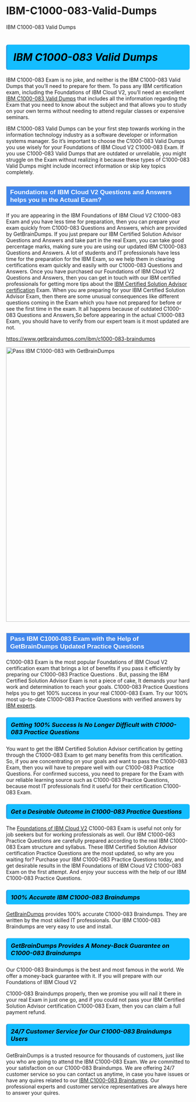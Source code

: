 # IBM-C1000-083-Valid-Dumps
IBM C1000-083 Valid Dumps
<h1><strong><span style="display: block; color: #000000; background: #14BDFF; border: 0.5px solid #AED6F1; border-left: 3px solid #3498DB; padding: .6em; border-radius: 6px;">                     <em>IBM C1000-083 <span class="exam_variation">Valid Dumps</span> </em>                </span></strong>            </h1>                        <p>IBM C1000-083 Exam is no joke, and neither is the IBM C1000-083 <span class="exam_variation">Valid Dumps</span> that you’ll need to prepare for them. To pass any IBM certification exam,             including the Foundations of IBM Cloud V2, you’ll need an excellent <a href="https://www.getbraindumps.com/ibm/c1000-083-braindumps">IBM C1000-083 <span class="exam_variation">Valid Dumps</span></a> that includes             all the information regarding the Exam that you need to know about the subject and that allows you to study on your own terms             without needing to attend regular classes or expensive seminars.</p>                        <p>IBM C1000-083 <span class="exam_variation">Valid Dumps</span> can be your first step towards working in the information technology industry as a software developer or             information systems manager. So it’s important to choose the C1000-083 <span class="exam_variation">Valid Dumps</span> you use wisely for your             Foundations of IBM Cloud V2 C1000-083 Exam. If you use C1000-083 <span class="exam_variation">Valid Dumps</span>             that are outdated or unreliable, you might struggle on the Exam without realizing it because these types of C1000-083 <span class="exam_variation">Valid Dumps</span>             might include incorrect information or skip key topics completely.</p>                        <h2 style="background: #4287ec; border: 1px solid #cccccc; padding: 5px 10px;">                <span style="color: #ffffff;">                    <span style="font-size: 11pt;">                        <span style="line-height: normal;">                            <span style="font-family: Calibri,sans-serif;">                                <strong>                                    <span style="font-size: 13.0pt;">Foundations of IBM Cloud V2 <span class="exam_variation2">Questions and Answers</span> helps you in the Actual Exam?</span>                                </strong>                            </span>                        </span>                    </span>                </span>            </h2>                        <p>If you are appearing in the IBM Foundations of IBM Cloud V2 C1000-083 Exam and             you have less time for preparation, then you can prepare your exam quickly from C1000-083 <span class="exam_variation2">Questions and Answers</span>, which are provided by GetBrainDumps.             If you just prepare our IBM Certified Solution Advisor <span class="exam_variation2">Questions and Answers</span> and take part in the real Exam, you can take good percentage marks, making sure you are             using our updated IBM C1000-083 <span class="exam_variation2">Questions and Answers</span>. A lot of students and IT professionals have less time for the preparation for the IBM Exam,             so we help them in clearing certifications exam quickly and easily with our C1000-083 <span class="exam_variation2">Questions and Answers</span>. Once you have purchased our             Foundations of IBM Cloud V2 <span class="exam_variation2">Questions and Answers</span>, then you can get in touch with our             IBM certified professionals for getting more tips about the <a href="https://www.getbraindumps.com/ibm/ibm-certified-solution-advisor-braindumps.html">IBM Certified Solution Advisor certification</a> Exam. When you are preparing for your              IBM Certified Solution Advisor Exam, then there are some unusual consequences like different questions coming in the Exam which you have not prepared            for before or see the first time in the exam. It all happens because of outdated C1000-083 <span class="exam_variation2">Questions and Answers</span>,So before appearing in the actual             C1000-083 Exam, you should have to verify from our expert team is it most updated are not.</p>                        <p><a href="https://www.getbraindumps.com/ibm/c1000-083-braindumps">https://www.getbraindumps.com/ibm/c1000-083-braindumps</a></p>                        <p><a href="https://www.getbraindumps.com/"><img src="https://www.getbraindumps.com/images/get-updated-exam-questions-with-discount-getbraindumps.jpg" class="postImage" alt="Pass IBM C1000-083 with GetBrainDumps" width="750"></a></p>                            <h2 style="background: #4287ec; border: 1px solid #cccccc; padding: 5px 10px;">                <span style="color: #ffffff;">                    <span style="font-size: 11pt;">                        <span style="line-height: normal;">                            <span style="font-family: Calibri,sans-serif;">                                <strong>                                    <span style="font-size: 13.0pt;">Pass IBM C1000-083 Exam with the Help of GetBrainDumps Updated <span class="exam_variation3">Practice Questions</span></span>                                </strong>                            </span>                        </span>                    </span>                </span>            </h2>                        <p>C1000-083 Exam is the most popular Foundations of IBM Cloud V2 certification exam that brings a             lot of benefits if you pass it efficiently by preparing our C1000-083 <span class="exam_variation3">Practice Questions</span> . But, passing the IBM Certified Solution Advisor Exam is not a piece of cake,             It demands your hard work and determination to reach your goals. C1000-083 <span class="exam_variation3">Practice Questions</span> helps you to get 100% success in your real C1000-083 Exam.             Try our 100% most up-to-date C1000-083 <span class="exam_variation3">Practice Questions</span> with verified answers by <a href="https://www.getbraindumps.com/ibm-braindumps.html">IBM experts</a>.</p>                        <h3>                <strong>                    <span style="display: block; color: #000000; background: #14BDFF; border: 0.5px solid #AED6F1; border-left: 3px solid #3498DB; padding: .6em; border-radius: 6px;">                        <em>Getting 100% Success Is No Longer Difficult with C1000-083 <span class="exam_variation3">Practice Questions</span></em>                    </span>                </strong>            </h3>                        <p>You want to get the IBM Certified Solution Advisor certification by getting through the C1000-083 Exam to get many benefits from this certification.             So, if you are concentrating on your goals and want to pass the C1000-083 Exam, then you will have to prepare well with our C1000-083 <span class="exam_variation3">Practice Questions</span>.             For confirmed success, you need to prepare for the Exam with our reliable learning source such as C1000-083 <span class="exam_variation3">Practice Questions</span>, because most             IT professionals find it useful for their certification C1000-083 Exam.</p>                        <h3>                <strong>                    <span style="display: block; color: #000000; background: #14BDFF; border: 0.5px solid #AED6F1; border-left: 3px solid #3498DB; padding: .6em; border-radius: 6px;">                        <em>Get a Desirable Outcome in C1000-083 <span class="exam_variation3">Practice Questions</span></em>                    </span>                </strong>            </h3>                        <p>The <a href="https://www.getbraindumps.com/ibm/c1000-083-braindumps">Foundations of IBM Cloud V2</a> C1000-083 Exam is useful not only for job seekers but             for working professionals as well. Our IBM C1000-083 <span class="exam_variation3">Practice Questions</span> are carefully prepared according to the real IBM C1000-083 Exam structure and syllabus.             These IBM Certified Solution Advisor certification <span class="exam_variation3">Practice Questions</span> are the most updated, so why are you waiting for? Purchase your IBM C1000-083 <span class="exam_variation3">Practice Questions</span> today,             and get desirable results in the IBM Foundations of IBM Cloud V2 C1000-083 Exam on the first attempt.             And enjoy your success with the help of our IBM C1000-083 <span class="exam_variation3">Practice Questions</span>.</p>                        <h3>                <strong>                    <span style="display: block; color: #000000; background: #14BDFF; border: 0.5px solid #AED6F1; border-left: 3px solid #3498DB; padding: .6em; border-radius: 6px;">                        <em>100% Accurate IBM C1000-083 <span class="exam_variation4">Braindumps</span></em>                    </span>                </strong>            </h3>                        <p><a href="https://www.getbraindumps.com/">GetBrainDumps</a> provides 100% accurate C1000-083 <span class="exam_variation4">Braindumps</span>. They are written by the most skilled IT professionals.             Our IBM C1000-083 <span class="exam_variation4">Braindumps</span> are very easy to use and install.</p>                        <h3>                <strong>                    <span style="display: block; color: #000000; background: #14BDFF; border: 0.5px solid #AED6F1; border-left: 3px solid #3498DB; padding: .6em; border-radius: 6px;">                        <em>GetBrainDumps Provides A Money-Back Guarantee on  C1000-083 <span class="exam_variation4">Braindumps</span></em>                    </span>                </strong>            </h3>                        <p>Our C1000-083 <span class="exam_variation4">Braindumps</span> is the best and most famous in the world. We offer a money-back guarantee with it.             If you will prepare with our Foundations of IBM Cloud V2</p>            <p>C1000-083 <span class="exam_variation4">Braindumps</span> properly, then we promise you will nail it there in your real Exam in just one go, and             if you could not pass your IBM Certified Solution Advisor certification C1000-083 Exam, then you can claim a full payment refund.</p>                        <h3>                <strong>                    <span style="display: block; color: #000000; background: #14BDFF; border: 0.5px solid #AED6F1; border-left: 3px solid #3498DB; padding: .6em; border-radius: 6px;">                        <em>24/7 Customer Service for Our C1000-083 <span class="exam_variation4">Braindumps</span> Users</em>                    </span>                </strong>            </h3>                        <p>GetBrainDumps is a trusted resource for thousands of customers, just like you who are going to attend the IBM C1000-083 Exam.             We are committed to your satisfaction on our C1000-083 <span class="exam_variation4">Braindumps</span>. We are offering 24/7 customer service so you can contact us anytime,             in case you have issues or have any quires related to our <a href="https://www.getbraindumps.com/ibm/c1000-083-braindumps">IBM C1000-083 <span class="exam_variation4">Braindumps</span></a>. Our professional experts and customer service             representatives are always here to answer your quires.</p>                    
